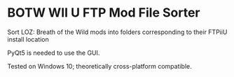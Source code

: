 # BOTW WII U FTP Mod File Sorter
Sort LOZ: Breath of the Wild mods into folders corresponding to their FTPiiU install location

PyQt5 is needed to use the GUI.

Tested on Windows 10; theoretically cross-platform compatible.
